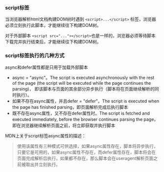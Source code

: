 ### script标签
当浏览器解析html文档构建DOM树时遇到 `<script>...</script>` 标签，浏览器必须立刻执行此脚本，才能继续往下构建DOM树。

对于外部脚本 `<script src="..."></script>`也是一样的，浏览器必须等待脚本下载完并执行结束后，才能继续往下构建DOM树。

### script标签执行的几种方式
async和defer属性都是只用于加载外部脚本
- async = "async"。The script is executed asynchronously with the rest of the page (the script will be executed while the page continues the parsing)，
即该脚本与页面的其余部分异步执行（脚本将在页面继续解析的同时执行）。
- 如果不存在async属性，并且defer = "defer"。The script is executed when the page has finished parsing，即页面解析完成后执行脚本
- 既不存在async属性，又不存在defer属性时。The script is fetched and executed immediately, before the browser continues parsing the page，
即在浏览器继续解析页面之前，将立即获取并执行脚本

MDN上关于script标签async属性的描述：

>使用该属性有三种模式可供选择，如果async属性存在，脚本将异步执行，只要它是可用的，如果async属性不存在，而defer属性存在，脚本将会在页面完成解析后执行，如果都不存在，那么脚本会在useragent解析页面之前被取出并立刻执行。
